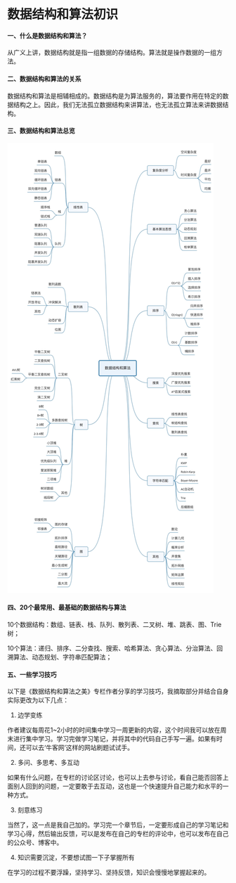 # 数据结构和算法初识



#### 一、什么是数据结构和算法？
从广义上讲，数据结构就是指一组数据的存储结构。算法就是操作数据的一组方法。

#### 二、数据结构和算法的关系
数据结构和算法是相辅相成的。数据结构是为算法服务的，算法要作用在特定的数据结构之上。因此，我们无法孤立数据结构来讲算法，也无法孤立算法来讲数据结构。

#### 三、数据结构和算法总览

![数据结构和算法总览](https://github.com/Rinhowl/daily_record/blob/master/img/IMG_8099.JPG)

#### 四、20个最常用、最基础的数据结构与算法

10个数据结构：数组、链表、栈、队列、散列表、二叉树、堆、跳表、图、Trie树；  

 10个算法：递归、排序、二分查找、搜索、哈希算法、贪心算法、分治算法、回溯算法、动态规划、字符串匹配算法；

#### 五、一些学习技巧
以下是《数据结构和算法之美》专栏作者分享的学习技巧，我摘取部分并结合自身实际更改为以下几点：

1. 边学变练

作者建议每周花1~2小时的时间集中学习一周更新的内容，这个时间我可以放在周末进行集中学习。学习完做学习笔记，并将其中的代码自己手写一遍。如果有时间，还可以去‘牛客网’这样的网站刷题试试手。

2. 多问、多思考、多互动

如果有什么问题，在专栏的讨论区讨论，也可以上去参与讨论，看自己能否回答上面别人回到的问题，一定要敢于去互动，这也是一个快速提升自己能力和水平的一种方式。

3. 刻意练习

当然了，这一点是我自己加的。学习完一个章节后，一定要形成自己的学习笔记和学习心得，然后输出反馈，可以是发布在自己的专栏的评论中，也可以发布在自己的公众号、博客中。

4. 知识需要沉淀，不要想试图一下子掌握所有

在学习的过程不要浮躁，坚持学习、坚持反馈，知识会慢慢地掌握起来的。
